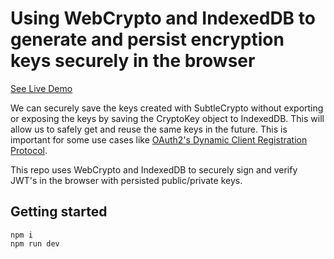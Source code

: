 # Using WebCrypto and IndexedDB to generate and persist encryption keys securely in the browser

[See Live Demo](https://cfu288.github.io/web-crypto-indexed-db/)

We can securely save the keys created with SubtleCrypto without exporting or exposing the keys by saving the CryptoKey object to IndexedDB. This will allow us to safely get and reuse the same keys in the future. This is important for some use cases like [OAuth2's Dynamic Client Registration Protocol](https://www.rfc-editor.org/rfc/rfc7591).

This repo uses WebCrypto and IndexedDB to securely sign and verify JWT's in the browser with persisted public/private keys.

## Getting started

```
npm i
npm run dev
```
